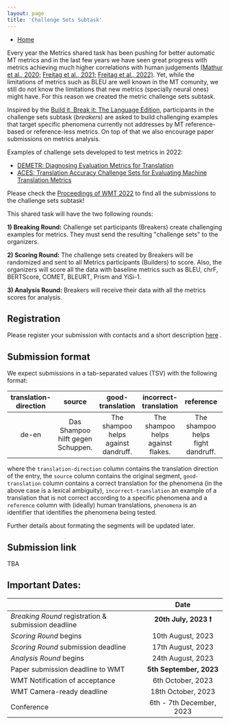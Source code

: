 ```yaml
---
layout: page
title: 'Challenge Sets Subtask'
---
```


* [Home](../index.md)

Every year the Metrics shared task has been pushing for better automatic MT metrics and in the last few years we have seen great progress with metrics achieving much higher correlations with human judgements [(Mathur et al., 2020;](https://aclanthology.org/2020.wmt-1.77/) [Freitag et al., 2021;](https://aclanthology.org/2021.wmt-1.73/) [Freitag et al., 2022)](https://aclanthology.org/2022.wmt-1.2/). Yet, while the limitations of metrics such as BLEU are well known in the MT comunity, we still do not know the limitations that new metrics (specially neural ones) might have. For this reason we created the metric challenge sets subtask.

Inspired by the [Build it, Break it: The Language Edition](https://bibinlp.umiacs.umd.edu/sharedtask.html),  participants in the challenge sets subtask (_breakers_) are asked to build challenging examples that target specific phenomena currently not addresses by MT reference-based or reference-less metrics. On top of that we also encourage paper submissions on metrics analysis.

Examples of challenge sets developed to test metrics in 2022:
- [DEMETR: Diagnosing Evaluation Metrics for Translation](https://aclanthology.org/2022.emnlp-main.649.pdf)
- [ACES: Translation Accuracy Challenge Sets for Evaluating Machine Translation Metrics](https://www.statmt.org/wmt22/pdf/2022.wmt-1.44.pdf)

Please check the [Proceedings of WMT 2022](https://www.statmt.org/wmt22/papers.html#:~:text=pp.%C2%A0458%E2%80%91468-,Metrics%20Task%20Papers,-Robust%20MT%20Evaluation) to find all the submissions to the challenge sets subtask!

This shared task will have the two following rounds:

**1) Breaking Round:**  Challenge set participants (Breakers) create challenging examples for metrics. They must send the resulting "challenge sets" to the organizers.
 
**2) Scoring Round:** The challenge sets created by Breakers will be randomized and sent to all Metrics participants (Builders) to score. Also, the organizers will score all the data with baseline metrics such as BLEU, chrF, BERTScore, COMET, BLEURT, Prism and YiSi-1.

**3) Analysis Round:** Breakers will receive their data with all the metrics scores for analysis.

## Registration

Please register your submission with contacts and a short description [here](https://forms.office.com/e/uhA74RnjMb) . 

## Submission format

We expect submissions in a tab-separated values (TSV) with the following format:

| translation-direction | source | good-translation | incorrect-translation | reference | phenomena | 
| :--: | :----: | :--------------: | :-------------------: | :-------: | :--: |
| de-en | Das Shampoo hilft gegen Schuppen. | The shampoo helps against dandruff. |  The shampoo helps against flakes. | The shampoo helps fight dandruff. | lexical-ambiguity |

where the `translation-direction` column contains the translation direction of the entry, the `source` column contains the original segment, `good-translation` column contains a correct translation for the phenomena (in the above case is a lexical ambiguity), `incorrect-translation` an example of a translation that is not correct according to a specific phenomena and a `reference` column with (ideally) human translations, `phenomena` is an identifier that identifies the phenomena being tested.

Further details about formating the segments will be updated later. 

## Submission link

TBA

## Important Dates:

|  | Date |
| ----------- | :-----------: |
| *Breaking Round* registration & submission deadline | **20th July, 2023 ❗** |
| *Scoring Round* begins | 10th August, 2023 |
| *Scoring Round* submission deadline | 17th August, 2023 |
| *Analysis Round* begins | 24th August, 2023 |
| Paper submission deadline to WMT | **5th September, 2023** |
| WMT Notification of acceptance | 6th October, 2023 |
| WMT Camera-ready deadline | 18th October, 2023 |
| Conference | 6th - 7th December, 2023 |
